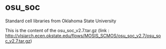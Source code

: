 # osu_soc
Standard cell libraries from Oklahoma State University

This is the content of the osu_soc_v2.7.tar.gz
(link : http://vlsiarch.ecen.okstate.edu/flows/MOSIS_SCMOS/osu_soc_v2.7/osu_soc_v2.7.tar.gz)
